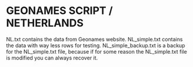 # GEONAMES SCRIPT / NETHERLANDS

NL.txt contains the data from Geonames website.
NL_simple.txt contains the data with way less rows for testing.
NL_simple_backup.txt is a backup for the NL_simple.txt file, because if for some reason the NL_simple.txt file is modified you can always recover it.